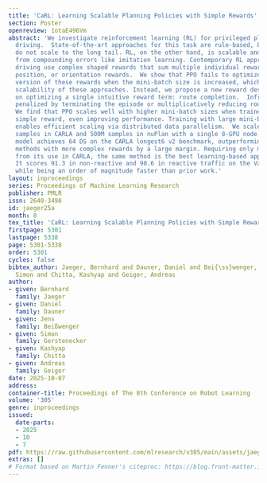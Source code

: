 ```yaml
---
title: 'CaRL: Learning Scalable Planning Policies with Simple Rewards'
section: Poster
openreview: 1otaE496Vm
abstract: 'We investigate reinforcement learning (RL) for privileged planning in autonomous
  driving.  State-of-the-art approaches for this task are rule-based, but these methods
  do not scale to the long tail. RL, on the other hand, is scalable and does not suffer
  from compounding errors like imitation learning. Contemporary RL approaches for
  driving use complex shaped rewards that sum multiple individual rewards, \eg progress,
  position, or orientation rewards.  We show that PPO fails to optimize a popular
  version of these rewards when the mini-batch size is increased, which limits the
  scalability of these approaches. Instead, we propose a new reward design based primarily
  on optimizing a single intuitive reward term: route completion.  Infractions are
  penalized by terminating the episode or multiplicatively reducing route completion.
  We find that PPO scales well with higher mini-batch sizes when trained with our
  simple reward, even improving performance. Training with large mini-batch sizes
  enables efficient scaling via distributed data parallelism.  We scale PPO to 300M
  samples in CARLA and 500M samples in nuPlan with a single 8-GPU node. The resulting
  model achieves 64 DS on the CARLA longest6 v2 benchmark, outperforming other RL
  methods with more complex rewards by a large margin. Requiring only minimal adaptations
  from its use in CARLA, the same method is the best learning-based approach on nuPlan.
  It scores 91.3 in non-reactive and 90.6 in reactive traffic on the Val14 benchmark
  while being an order of magnitude faster than prior work.'
layout: inproceedings
series: Proceedings of Machine Learning Research
publisher: PMLR
issn: 2640-3498
id: jaeger25a
month: 0
tex_title: 'CaRL: Learning Scalable Planning Policies with Simple Rewards'
firstpage: 5301
lastpage: 5338
page: 5301-5338
order: 5301
cycles: false
bibtex_author: Jaeger, Bernhard and Dauner, Daniel and Bei{\ss}wenger, Jens and Gerstenecker,
  Simon and Chitta, Kashyap and Geiger, Andreas
author:
- given: Bernhard
  family: Jaeger
- given: Daniel
  family: Dauner
- given: Jens
  family: Beißwenger
- given: Simon
  family: Gerstenecker
- given: Kashyap
  family: Chitta
- given: Andreas
  family: Geiger
date: 2025-10-07
address:
container-title: Proceedings of The 8th Conference on Robot Learning
volume: '305'
genre: inproceedings
issued:
  date-parts:
  - 2025
  - 10
  - 7
pdf: https://raw.githubusercontent.com/mlresearch/v305/main/assets/jaeger25a/jaeger25a.pdf
extras: []
# Format based on Martin Fenner's citeproc: https://blog.front-matter.io/posts/citeproc-yaml-for-bibliographies/
---
```


